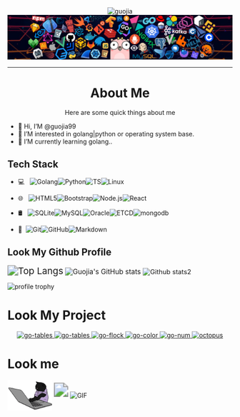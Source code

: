 <div align="center">
    <img src="https://readme-typing-svg.herokuapp.com?font=Roboto&pause=1000&color=000000&center=true&width=435&lines=Welcome+to+the+code+world+of+Guojia" alt="guojia" style="zoom:100%;"/>
</div>
<img src="./image/header.png" style="zoom:100%;" />

---



<div align="center"> <h1>About Me</h1></div>
<div align="center">Here are some quick things about me</div>

- 👋 Hi, I’M @guojia99
- 👀 I’M interested in golang|python or operating system base.
- 🌱 I’M currently learning golang..



## Tech Stack

- 💻 &#160; ![Golang](https://img.shields.io/badge/-Golang-333333?style=flat&logo=go&logoColor=007396)![Python](https://img.shields.io/badge/-Golang-333333?style=flat&logo=python&logoColor=007396)![TS](https://img.shields.io/badge/-TypeScript-333333?style=flat&logo=typescript&logoColor=FCC624)![Linux](https://img.shields.io/badge/-Linux-333333?style=flat&logo=Linux&logoColor=FCC624)
  
- 🌐 &#160; ![HTML5](https://img.shields.io/badge/-HTML5-333333?style=flat&logo=HTML5)![Bootstrap](https://img.shields.io/badge/-Bootstrap-333333?style=flat&logo=bootstrap&logoColor=563D7C)![Node.js](https://img.shields.io/badge/-Node.js-333333?style=flat&logo=node.js)![React](https://img.shields.io/badge/-React-333333?style=flat&logo=React)
- 🛢 &#160; ![SQLite](https://img.shields.io/badge/-SQLite-333333?style=flat&logo=sqlite)![MySQL](https://img.shields.io/badge/-MySQL-333333?style=flat&logo=mysql)![Oracle](https://img.shields.io/badge/-Oracle-333333?style=flat&logo=Oracle)![ETCD](https://img.shields.io/badge/-Etcd-333333?style=flat&logo=etcd)![mongodb](https://img.shields.io/badge/-MongoDB-333333?style=flat&logo=mongodb)
- 🔧  &#160;![Git](https://img.shields.io/badge/-Git-333333?style=flat&logo=git)![GitHub](https://img.shields.io/badge/-GitHub-333333?style=flat&logo=github)![Markdown](https://img.shields.io/badge/-Markdown-333333?style=flat&logo=markdown)



## Look My Github Profile

<img src="https://github-readme-stats.vercel.app/api/top-langs/?username=guojia99&layout=donut&theme=dracula" alt="Top Langs" style="zoom:147%;" />

<img src="https://github-readme-stats.vercel.app/api?username=guojia99&show_icons=true&show=reviews,discussions_started,discussions_answered,prs_merged,prs_merged_percentage&theme=radical&count_private=true" alt="Guojia's GitHub stats" style="zoom:110%;" />

<img src="https://github-readme-streak-stats.herokuapp.com/?user=guojia99&theme=dracula&show_icons=true" alt="Github stats2" style="zoom:105%;" />

![profile trophy](https://github-profile-trophy.vercel.app/?username=guojia99&theme=dracula&no-frame=true&row=1&&margin-w=30&no-bg=true)



# Look My Project



<div align="center">
    <a href="https://github.com/guojia99/cubing-pro">
        <img src="https://github-readme-stats.vercel.app/api/pin?username=guojia99&repo=cubing-pro&title_color=fff&icon_color=f9f9f9&text_color=9f9f9f&bg_color=151515"
             alt="go-tables" style="zoom:100%;"/>
    </a>
    <a href="https://github.com/guojia99/go-tables">
        <img src="https://github-readme-stats.vercel.app/api/pin?username=guojia99&repo=go-tables&title_color=fff&icon_color=f9f9f9&text_color=9f9f9f&bg_color=151515"
             alt="go-tables" style="zoom:100%;"/>
    </a>
    <a href="https://github.com/guojia99/go-flock">
        <img src="https://github-readme-stats.vercel.app/api/pin?username=guojia99&repo=go-flock&title_color=fff&icon_color=f9f9f9&text_color=9f9f9f&bg_color=151515"
             alt="go-flock" style="zoom:100%;"/>
    </a>
    <a href="https://github.com/guojia99/go-color">
        <img src="https://github-readme-stats.vercel.app/api/pin?username=guojia99&repo=go-color&title_color=fff&icon_color=f9f9f9&text_color=9f9f9f&bg_color=151515"
             alt="go-color" style="zoom:100%;"/>
    </a>
    <a href="https://github.com/guojia99/go-num">
        <img src="https://github-readme-stats.vercel.app/api/pin?username=guojia99&repo=go-num&title_color=fff&icon_color=f9f9f9&text_color=9f9f9f&bg_color=151515"
             alt="go-num" style="zoom:100%;"/>
    </a>
    <a href="https://github.com/guojia99/octopus">
        <img src="https://github-readme-stats.vercel.app/api/pin?username=guojia99&repo=octopus&title_color=fff&icon_color=f9f9f9&text_color=9f9f9f&bg_color=151515"
             alt="octopus" style="zoom:100%;"/>
    </a>
</div>



# Look me

<img align="center" src="./image/cat.gif" width="100">

<img src="https://profile-counter.glitch.me/guojia99/Count.svg" style="zoom:200%;" />



<img align="center" alt="GIF" src="https://raw.githubusercontent.com/JoeyBling/JoeyBling/master/pic/pusheencode.gif" />
